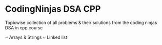 # CodingNinjas DSA CPP
Topicwise collection of all problems & their solutions from the coding ninjas DSA in cpp course

  ~ Arrays & Strings
  ~ Linked list
